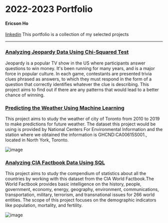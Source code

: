 # 2022-2023 Portfolio
#### Ericson Ho
[linkedin](https://www.linkedin.com/in/ericson-ho-28b85a265/)
This portfolio is a collection of my selected projects
***

### [Analyzing Jeopardy Data Using Chi-Squared Test](https://github.com/ChungYuEricson/ChungYuEricson-Portfolio/blob/main/JEOPARDY/Jeopardy.ipynb)

Jeopardy is a popular TV show in the US where participants answer questions to win money. It's been running for many years, and is a major force in popular culture. In each game, contestants are presented trivia clues phrased as answers, to which they must respond in the form of a question that correctly identifies whatever the clue is describing. This project aims to find out if there are any patterns that would lead to a better chance of winning.

### [Predicting the Weather Using Machine Learning](https://github.com/ChungYuEricson/ChungYuEricson-Portfolio/blob/main/weather_forcast/Weather_Prediction%20.ipynb)

This project aims to study the weather of city of Toronto from 2010 to 2019 to make predictions for future weather. The dataset this project would be using is provided by National Centers For Environmental Information and the station where we obtained the information is GHCND:CA00615S001., located in North York, Toronto.

![image](https://user-images.githubusercontent.com/119868506/205662959-8fde9cf2-22ea-4cdf-8c27-e156073c11d4.png)


### [Analyzing CIA Factbook Data Using SQL](https://github.com/ChungYuEricson/ChungYuEricson-Portfolio/blob/main/Analyzing%20CIA%20Factbook%20Data/CIA_World_Factbook_SQL.ipynb)

This project aims to study the compendium of statistics about all the countries by working with this dataset from the CIA World Factbook.The World Factbook provides basic intelligence on the history, people, government, economy, energy, geography, environment, communications, transportation, military, terrorism, and transnational issues for 266 world entities. The scope of this project focuses on the demographic indicators like population, mortality, and fertility.

![image](https://user-images.githubusercontent.com/119868506/205662116-ab5277c3-a241-4abe-86e5-d10e26f1d8a2.png)
